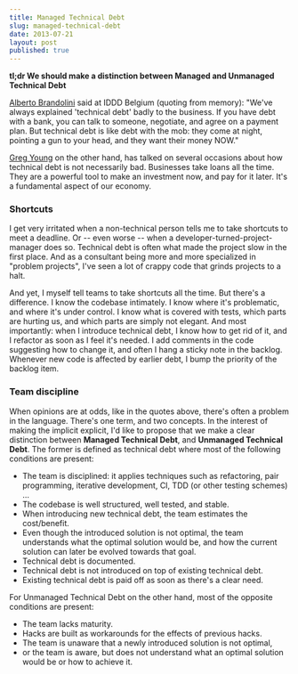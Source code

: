 ```yaml
---
title: Managed Technical Debt
slug: managed-technical-debt
date: 2013-07-21
layout: post
published: true
---
```


**tl;dr We should make a distinction between Managed and Unmanaged Technical Debt**

[Alberto Brandolini](https://twitter.com/mathiasverraes/status/326435664319111170) said at IDDD Belgium (quoting from memory):
"We've always explained 'technical debt' badly to the business. If you have debt with a bank, you can talk to someone,
negotiate, and agree on a payment plan. But technical debt is like debt with the mob: they come at night, pointing a gun
to your head, and they want their money NOW."

[Greg Young](http://codebetter.com/gregyoung/2013/03/06/startups-and-tdd/) on the other hand, has talked on several occasions about how technical debt is not necessarily bad. Businesses
take loans all the time. They are a powerful tool to make an investment now, and pay for it later. It's a fundamental
aspect of our economy.

### Shortcuts


I get very irritated when a non-technical person tells me to take shortcuts to meet a deadline. Or -- even worse -- when
 a developer-turned-project-manager does so. Technical debt is often what made the project slow in the first place. And as
 a consultant being more and more specialized in "problem projects", I've seen a lot of crappy code that grinds projects
 to a halt.

And yet, I myself tell teams to take shortcuts all the time. But there's a difference. I know the codebase intimately.
I know where it's problematic, and where it's under control. I know what is covered with tests, which parts are hurting us,
and which parts are simply not elegant. And most importantly: when I introduce technical debt, I know how to get rid of
it, and I refactor as soon as I feel it's needed. I add comments in the code suggesting how to change it, and often I
hang a sticky note in the backlog. Whenever new code is affected by earlier debt, I bump the priority of the backlog item.

### Team discipline

When opinions are at odds, like in the quotes above, there's often a problem in the language. There's one term, and two
concepts. In the interest of making
the implicit explicit, I'd like to propose that we make a clear distinction between **Managed Technical Debt**, and **Unmanaged
Technical Debt**. The former is defined as technical debt where most of the following conditions are present:

- The team is disciplined: it applies techniques such as refactoring, pair programming, iterative development, CI, TDD (or other testing schemes) ...
- The codebase is well structured, well tested, and stable.
- When introducing new technical debt, the team estimates the cost/benefit.
- Even though the introduced solution is not optimal, the team understands what the optimal solution would be, and how
the current solution can later be evolved towards that goal.
- Technical debt is documented.
- Technical debt is not introduced on top of existing technical debt.
- Existing technical debt is paid off as soon as there's a clear need.

For Unmanaged Technical Debt on the other hand, most of the opposite conditions are present:

- The team lacks maturity.
- Hacks are built as workarounds for the effects of previous hacks.
- The team is unaware that a newly introduced solution is not optimal,
- or the team is aware, but does not understand what an optimal solution would be or how to achieve it.

